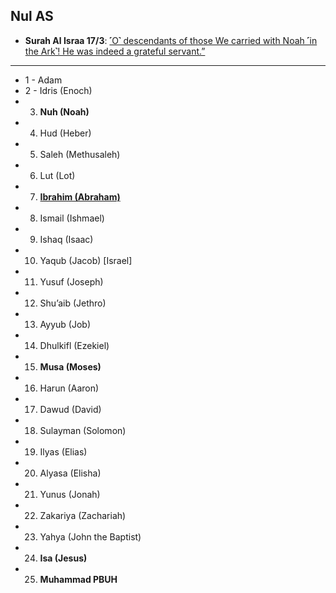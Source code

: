 ## Nul AS
* __Surah Al Israa 17/3__: [˹O˺ descendants of those We carried with Noah ˹in the Ark˺! He was indeed a grateful servant.”](https://quranwbw.com/17/3)

***

* 1 - Adam
* 2 - Idris (Enoch)
* 03. __Nuh (Noah)__
* 04. Hud (Heber)
* 05. Saleh (Methusaleh)
* 06. Lut (Lot)
* 07. __[Ibrahim (Abraham)](https://myislam.org/quran-verses/prophet-ibrahim/)__
* 08. Ismail (Ishmael)
* 09. Ishaq (Isaac)
* 10. Yaqub (Jacob) [Israel]
* 11. Yusuf (Joseph)
* 12. Shu’aib (Jethro)
* 13. Ayyub (Job)
* 14. Dhulkifl (Ezekiel)
* 15. __Musa (Moses)__
* 16. Harun (Aaron)
* 17. Dawud (David)
* 18. Sulayman (Solomon)
* 19. Ilyas (Elias)
* 20. Alyasa (Elisha)
* 21. Yunus (Jonah)
* 22. Zakariya (Zachariah)
* 23. Yahya (John the Baptist)
* 24. __Isa (Jesus)__
* 25. __Muhammad PBUH__
